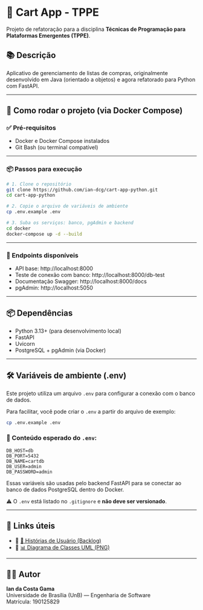 # 🛒 Cart App - TPPE

Projeto de refatoração para a disciplina **Técnicas de Programação para Plataformas Emergentes (TPPE)**.

## 📚 Descrição

Aplicativo de gerenciamento de listas de compras, originalmente desenvolvido em Java (orientado a objetos) e agora refatorado para Python com FastAPI.

---

## 🚀 Como rodar o projeto (via Docker Compose)

### ✅ Pré-requisitos

- Docker e Docker Compose instalados
- Git Bash (ou terminal compatível)

---

### 📦 Passos para execução

```bash
# 1. Clone o repositório
git clone https://github.com/ian-dcg/cart-app-python.git
cd cart-app-python

# 2. Copie o arquivo de variáveis de ambiente
cp .env.example .env

# 3. Suba os serviços: banco, pgAdmin e backend
cd docker
docker-compose up -d --build
```

---

### 🔗 Endpoints disponíveis

- API base: http://localhost:8000
- Teste de conexão com banco: http://localhost:8000/db-test
- Documentação Swagger: http://localhost:8000/docs
- pgAdmin: http://localhost:5050

---

## 📦 Dependências

- Python 3.13+ (para desenvolvimento local)
- FastAPI
- Uvicorn
- PostgreSQL + pgAdmin (via Docker)

---

## 🛠️ Variáveis de ambiente (.env)

Este projeto utiliza um arquivo `.env` para configurar a conexão com o banco de dados.

Para facilitar, você pode criar o `.env` a partir do arquivo de exemplo:

```bash
cp .env.example .env
```

### 📄 Conteúdo esperado do `.env`:

```
DB_HOST=db
DB_PORT=5432
DB_NAME=cartdb
DB_USER=admin
DB_PASSWORD=admin
```

Essas variáveis são usadas pelo backend FastAPI para se conectar ao banco de dados PostgreSQL dentro do Docker.

⚠️ O `.env` está listado no `.gitignore` e **não deve ser versionado**.

---

## 🔗 Links úteis

- 🔹 [📄 Histórias de Usuário (Backlog)](./docs/backlog/historias_de_usuario.md)
- 🔹 [📊 Diagrama de Classes UML (PNG)](./docs/uml/diagrama_UML.png)

---

## 👨‍💻 Autor

**Ian da Costa Gama**  
Universidade de Brasília (UnB) — Engenharia de Software  
Matrícula: 190125829
